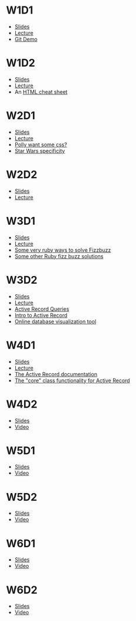 # W1D1
* [Slides](https://docs.google.com/presentation/d/13z1Z7nhuGp2YjmypROtZR4rVkHeR8428KBiYPKE7-Zs/edit?usp=sharing)
* [Lecture](https://youtu.be/datY6vQOz7k)
* [Git Demo](https://youtu.be/MvP4Hjy2zpY)

# W1D2
* [Slides](https://docs.google.com/presentation/d/1uqOi8OSypr__QMGGNM44OsSfUnha3lXfYEpuGo2xv10/edit?usp=sharing)
* [Lecture](https://youtu.be/j5J5qN-e_gI)
* An [HTML cheat sheet](http://www.simplehtmlguide.com/cheatsheet.php)

# W2D1
* [Slides](https://docs.google.com/presentation/d/1YtmG06tS_EHo_ehh6hYPt0pRo58XjlaFeIOmLWZ4aRY/edit?usp=sharing)
* [Lecture](https://youtu.be/v6jZ4YoxDFE)
* [Polly want some css?](https://codepen.io/jenreiher/pen/MPKeeq?editors=1100)
* [Star Wars specificity](https://stuffandnonsense.co.uk/archives/css_specificity_wars.html)

# W2D2
* [Slides](https://docs.google.com/presentation/d/1nX2bofw_sdQLYpju1OuVz7yHvxdfAM8fjsNdJ46a0-M/edit?usp=sharing)
* [Lecture](https://youtu.be/fwEgAfsofe8)

# W3D1
* [Slides](https://docs.google.com/presentation/d/14--8PbNhjqmSnqH4vvpaCkj_ueHxfcctBwfeUTOphXY/edit?usp=sharing)
* [Lecture](https://youtu.be/mITo6PHCBZ4)
* [Some very ruby ways to solve Fizzbuzz](http://rubyquiz.com/quiz126.html)
* [Some other Ruby fizz buzz solutions](https://rosettacode.org/wiki/FizzBuzz#Ruby)

# W3D2
* [Slides](https://docs.google.com/presentation/d/1h1zb-qvD9OE5SK0UkWYJh5rduMbnkOYR2C2MEBLi9Hc/edit?usp=sharing)
* [Lecture](https://youtu.be/OCcjsx-ZOv8)
* [Active Record Queries](http://guides.rubyonrails.org/active_record_querying.html#retrieving-objects-from-the-database)
* [Intro to Active Record](http://guides.rubyonrails.org/active_record_basics.html)
* [Online database visualization tool](https://sqliteonline.com)

# W4D1
* [Slides](https://docs.google.com/presentation/d/1ZXuQF_AQ0TnDfXHBRbknZ4k3vHzyJrB0d4zwV09kwGs/edit?usp=sharing)
* [Lecture](https://youtu.be/f032Km-KVfQ)
* [The Active Record documentation](https://api.rubyonrails.org/files/activerecord/README_rdoc.html)
* [The "core" class functionality for Active Record](https://github.com/rails/rails/blob/master/activerecord/lib/active_record/core.rb)

# W4D2
* [Slides](https://docs.google.com/presentation/d/1wvdZtTrzLS7pFDPByo8DjXNE2fTUe-HrOBbhRxk1FZY/edit)
* [Video](https://youtu.be/7keyCg82c7I)

# W5D1
* [Slides](https://docs.google.com/presentation/d/1aIxpsQeC0utLK_ZKUos1FgLLGz8RHTQmT0Eq0UrRt8I/edit?usp=sharing)
* [Video](https://youtu.be/wLAHzMD9hWM)

# W5D2
* [Slides](https://docs.google.com/presentation/d/1A2pl6X6CEAa_4E6oUHuvqQ30ZykcmAUZKmjWFooryqA/edit#slide=id.g16ac1d1504_2_0)
* [Video](https://youtu.be/_DLniD3EUyA)

# W6D1
* [Slides]()
* [Video]()

# W6D2
* [Slides]()
* [Video]()
